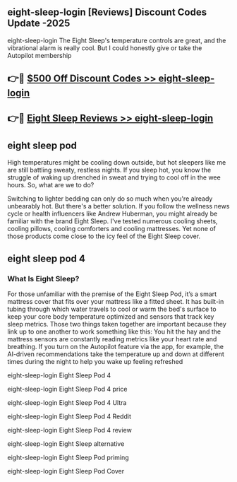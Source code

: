 ## eight-sleep-login [Reviews​] Discount Codes Update -2025

eight-sleep-login The Eight Sleep's temperature controls are great, and the vibrational alarm is really cool. But I could honestly give or take the Autopilot membership

## 👉🔴 [$500 Off Discount Codes >> eight-sleep-login](http://download.freeplayer.one?title=eight-sleep-login&ref=18-ES)

## 👉🔴 [Eight Sleep Reviews >> eight-sleep-login](http://download.freeplayer.one?title=eight-sleep-login&ref=18-ES)

## eight sleep pod

High temperatures might be cooling down outside, but hot sleepers like me are still battling sweaty, restless nights. If you sleep hot, you know the struggle of waking up drenched in sweat and trying to cool off in the wee hours. So, what are we to do?

Switching to lighter bedding can only do so much when you're already unbearably hot. But there's a better solution. If you follow the wellness news cycle or health influencers like Andrew Huberman, you might already be familiar with the brand Eight Sleep. I've tested numerous cooling sheets, cooling pillows, cooling comforters and cooling mattresses. Yet none of those products come close to the icy feel of the Eight Sleep cover.

## eight sleep pod 4

### What Is Eight Sleep?

For those unfamiliar with the premise of the Eight Sleep Pod, it’s a smart mattress cover that fits over your mattress like a fitted sheet. It has built-in tubing through which water travels to cool or warm the bed's surface to keep your core body temperature optimized and sensors that track key sleep metrics. Those two things taken together are important because they link up to one another to work something like this: You hit the hay and the mattress sensors are constantly reading metrics like your heart rate and breathing. If you turn on the Autopilot feature via the app, for example, the AI-driven recommendations take the temperature up and down at different times during the night to help you wake up feeling refreshed

eight-sleep-login Eight Sleep Pod 4

eight-sleep-login Eight Sleep Pod 4 price

eight-sleep-login Eight Sleep Pod 4 Ultra

eight-sleep-login Eight Sleep Pod 4 Reddit

eight-sleep-login Eight Sleep Pod 4 review

eight-sleep-login Eight Sleep alternative

eight-sleep-login Eight Sleep Pod priming

eight-sleep-login Eight Sleep Pod Cover